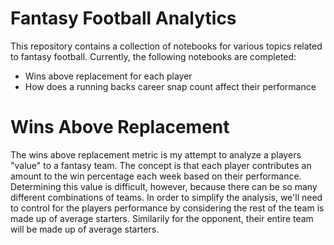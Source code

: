 # Fantasy Football Analytics

This repository contains a collection of notebooks for various topics related to fantasy football. Currently, the following notebooks are completed:
* Wins above replacement for each player
* How does a running backs career snap count affect their performance

# Wins Above Replacement

The wins above replacement metric is my attempt to analyze a players "value" to a fantasy team. The concept is that each player contributes an amount to the win percentage each week based on their performance. Determining this value is difficult, however, because there can be so many different combinations of teams. In order to simplify the analysis, we'll need to control for the players performance by considering the rest of the team is made up of average starters. Similarily for the opponent, their entire team will be made up of average starters.
